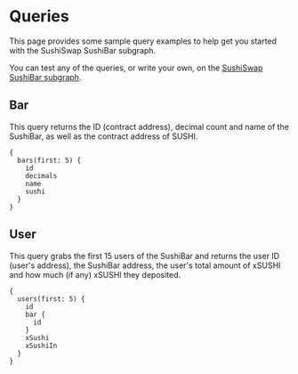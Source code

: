 # Queries

This page provides some sample query examples to help get you started with the SushiSwap SushiBar subgraph.

You can test any of the queries, or write your own, on the [SushiSwap SushiBar subgraph](https://thegraph.com/explorer/subgraph?id=9PNQKCFNijybeAXkfSYrrQQ9gtRhLJB8VgmBSov3RkDQ&view=Overview).

## Bar

This query returns the ID (contract address), decimal count and name of the SushiBar, as well as the contract address of SUSHI.

```
{
  bars(first: 5) {
    id
    decimals
    name
    sushi
  }
}
```

## User

This query grabs the first 15 users of the SushiBar and returns the user ID (user's address), the SushiBar address, the user's total amount of xSUSHI and how much (if any) xSUSHI they deposited.

```
{
  users(first: 5) {
    id
    bar {
      id
    }
    xSushi
    xSushiIn
  }
}
```
